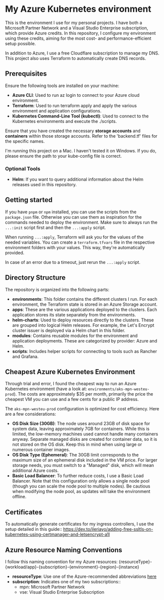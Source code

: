 # My Azure Kubernetes environment
This is the environment I use for my personal projects. I have both a Microsoft Partner Network and a Visual Studio Enterprise subscription, which provide Azure credits. In this repository, I configure my environment using these credits, aiming for the most cost- and performance-efficient setup possible.

In addition to Azure, I use a free Cloudflare subscription to manage my DNS. This project also uses Terraform to automatically create DNS records.

## Prerequisites
Ensure the following tools are installed on your machine:

- **Azure CLI**: Used to run az login to connect to your Azure cloud environment.
- **Terraform**: Used to run terraform apply and apply the various environment and application configurations.
- **Kubernetes Command-Line Tool (kubectl)**: Used to connect to the Kubernetes environments and execute the ./scripts.

Ensure that you have created the necessary **storage accounts** and **containers** within those storage accounts. Refer to the 'backend.tf' files for the specific names.

I'm running this project on a Mac. I haven't tested it on Windows. If you do, please ensure the path to your kube-config file is correct.

### Optional Tools
- **Helm**: If you want to query additional information about the Helm releases used in this repository.

## Getting started
If you have `pnpm` or `npm` installed, you can use the scripts from the `package.json` file. Otherwise you can use them as inspiration for the commands needed to deploy the environment.
Make sure to always run the `...:init` script first and then the `...:apply` script. 

When running `...:apply`, Terraform will ask you for the values of the needed variables. You can create a `terraform.tfvars` file in the respective environment folders with your values. This way, they're automatically provided.

In case of an error due to a timeout, just rerun the `...:apply` script.

## Directory Structure
The repository is organized into the following parts:

- **environments**: This folder contains the different clusters I run. For each environment, the Terraform state is stored in an Azure Storage account.
- **apps**: These are the various applications deployed to the clusters. Each application stores its state separately from the environments.
- **helm-charts**: Used to deploy resources directly to the clusters. These are grouped into logical Helm releases. For example, the Let's Encrypt cluster issuer is deployed via a Helm chart in this folder.
- **modules**: Contains reusable modules for the environment and application deployments. These are categorized by provider: Azure and Helm.
- **scripts**: Includes helper scripts for connecting to tools such as Rancher and Grafana.

## Cheapest Azure Kubernetes Environment
Through trial and error, I found the cheapest way to run an Azure Kubernetes environment (have a look at: `environments/aks-mpn-westeu-prod`). The costs are approximately $35 per month, primarily the price the cheapest VM you can use and a few cents for a public IP address.

The `aks-mpn-westeu-prod` configuration is optimized for cost efficiency. Here are a few considerations:

- **OS Disk Size (30GB)**: The node uses around 23GB of disk space for system data, leaving approximately 7GB for containers. While this is limited, the low-memory machines used cannot handle many containers anyway. Separate managed disks are created for container data, so it is not stored on the OS disk. Keep this in mind when using large or numerous container images.
- **OS Disk Type (Ephemeral)**: The 30GB limit corresponds to the maximum size of an ephemeral disk included in the VM price. For larger storage needs, you must switch to a "Managed" disk, which will mean additional Azure costs.
- **Basic Load Balancer**: To further reduce costs, I use a Basic Load Balancer. Note that this configuration only allows a single node pool (though you can scale the node pool to multiple nodes). Be cautious when modifying the node pool, as updates will take the environment offline.


## Certificates
To automatically generate certificates for my ingress controllers, I use the setup detailed in this guide:: https://dev.to/ileriayo/adding-free-ssltls-on-kubernetes-using-certmanager-and-letsencrypt-a1l

## Azure Resource Naming Conventions
I follow this naming convention for my Azure resources:
{resourceType}-{workload/app}-{subscription}-{environment}-{region}-{instance}

- **resourceType**: Use one of the Azure-recommended abbreviations [here](https://learn.microsoft.com/en-us/azure/cloud-adoption-framework/ready/azure-best-practices/resource-abbreviations)
- **subscription**: Indicates one of my two subscriptions::
  - mpn: Microsoft Partner Network
  - vse: Visual Studio Enterprise Subscription
